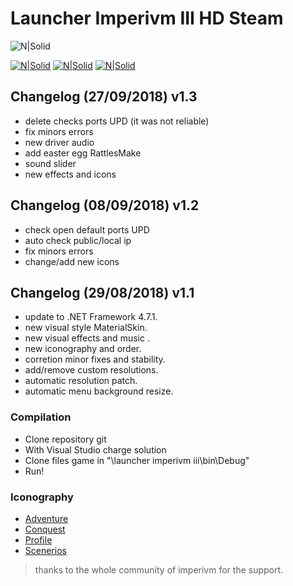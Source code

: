 # Launcher Imperivm III HD Steam

![N|Solid](https://i.imgur.com/D75FFJI.png)  

[![N|Solid](https://i.imgur.com/ZIKPTi2.png)](https://discord.gg/RErjBq8)  [![N|Solid](https://i.imgur.com/hBSJB6X.png)](https://github.com/fabiomarigo7/imperivm-steam) [![N|Solid](https://i.imgur.com/DOMgrz2.png)](https://twitter.com/d4nijerez)

## Changelog (27/09/2018) v1.3
- delete checks ports UPD (it was not reliable)
- fix minors errors
- new driver audio
- add easter egg RattlesMake
- sound slider
- new effects and icons

## Changelog (08/09/2018) v1.2
- check open default ports UPD
- auto check public/local ip
- fix minors errors
- change/add new icons

## Changelog (29/08/2018) v1.1
- update to .NET Framework 4.7.1.
- new visual style MaterialSkin.
- new visual effects and music .
- new iconography and order.
- corretion minor fixes and stability.
- add/remove custom resolutions.
- automatic resolution patch.
- automatic menu background resize.

### Compilation
  - Clone repository git
  - With Visual Studio charge solution
  - Clone files game in "\launcher imperivm iii\bin\Debug"
  - Run!

### Iconography
- [Adventure](https://www.flaticon.es/icono-gratis/casco-romano_68322#term=roma&page=1&position=18)
 - [Conquest](https://www.flaticon.es/icono-gratis/bandera-en-un-planeta-bajo-las-estrellas_42153#term=conquest&page=1&position=1)
 - [Profile](https://www.flaticon.es/icono-gratis/reanudar_942748#term=perfil&page=1&position=64)
 - [Scenerios](https://www.flaticon.es/icono-gratis/map_149224#term=mapa&page=1&position=22)

> thanks to the whole community of imperivm for the support.

